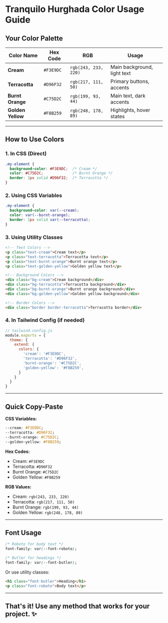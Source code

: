 # Tranquilo Hurghada Color Usage Guide

## Your Color Palette

| Color Name | Hex Code | RGB | Usage |
|------------|----------|-----|--------|
| **Cream** | `#F3E9DC` | `rgb(243, 233, 220)` | Main background, light text |
| **Terracotta** | `#D96F32` | `rgb(217, 111, 50)` | Primary buttons, accents |
| **Burnt Orange** | `#C75D2C` | `rgb(199, 93, 44)` | Main text, dark accents |
| **Golden Yellow** | `#F8B259` | `rgb(248, 178, 89)` | Highlights, hover states |

---

## How to Use Colors

### 1. In CSS (Direct)
```css
.my-element {
  background-color: #F3E9DC;  /* Cream */
  color: #C75D2C;             /* Burnt Orange */
  border: 1px solid #D96F32;  /* Terracotta */
}
```

### 2. Using CSS Variables
```css
.my-element {
  background-color: var(--cream);
  color: var(--burnt-orange);
  border: 1px solid var(--terracotta);
}
```

### 3. Using Utility Classes
```html
<!-- Text Colors -->
<p class="text-cream">Cream text</p>
<p class="text-terracotta">Terracotta text</p>
<p class="text-burnt-orange">Burnt orange text</p>
<p class="text-golden-yellow">Golden yellow text</p>

<!-- Background Colors -->
<div class="bg-cream">Cream background</div>
<div class="bg-terracotta">Terracotta background</div>
<div class="bg-burnt-orange">Burnt orange background</div>
<div class="bg-golden-yellow">Golden yellow background</div>

<!-- Border Colors -->
<div class="border border-terracotta">Terracotta border</div>
```

### 4. In Tailwind Config (if needed)
```js
// tailwind.config.js
module.exports = {
  theme: {
    extend: {
      colors: {
        'cream': '#F3E9DC',
        'terracotta': '#D96F32',
        'burnt-orange': '#C75D2C',
        'golden-yellow': '#F8B259',
      }
    }
  }
}
```

---

## Quick Copy-Paste

**CSS Variables:**
```css
--cream: #F3E9DC;
--terracotta: #D96F32;
--burnt-orange: #C75D2C;
--golden-yellow: #F8B259;
```

**Hex Codes:**
- Cream: `#F3E9DC`
- Terracotta: `#D96F32`
- Burnt Orange: `#C75D2C`
- Golden Yellow: `#F8B259`

**RGB Values:**
- Cream: `rgb(243, 233, 220)`
- Terracotta: `rgb(217, 111, 50)`
- Burnt Orange: `rgb(199, 93, 44)`
- Golden Yellow: `rgb(248, 178, 89)`

---

## Font Usage

```css
/* Roboto for body text */
font-family: var(--font-roboto);

/* Butler for headings */
font-family: var(--font-butler);
```

Or use utility classes:
```html
<h1 class="font-butler">Heading</h1>
<p class="font-roboto">Body text</p>
``` 

---

## That's it! Use any method that works for your project. ✨